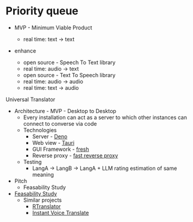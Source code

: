 # Priority queue

* MVP - Minimum Viable Product
  * real time: text -> text

* enhance
  * open source - Speech To Text library
  * real time: audio -> text
  * open source - Text To Speech library
  * real time: audio -> audio
  * real time: text -> audio

Universal Translator

* Architecture - MVP - Desktop to Desktop
  * Every installation can act as a server to which other instances can connect to converse via code
  * Technologies
    * Server - [Deno](https://deno.com/)
    * Web view - [Tauri](https://tauri.app/)
    * GUI Framework - [fresh](https://github.com/denoland/fresh)
    * Reverse proxy - [fast reverse proxy](https://github.com/fatedier/frp)
  * Testing
    * LangA -> LangB -> LangA + LLM rating estimation of same meaning
* Pitch
  * Feasability Study
* [Feasability Study](https://github.com/freeman42x/blog/blob/master/Articles/Project%20Feasibility%20Study%20Method/Project%20Feasibility%20Study%20Method.md)
  * Similar projects
    * [RTranslator](https://github.com/niedev/RTranslator)
    * [Instant Voice Translate](https://play.google.com/store/apps/details?id=com.erudite.translator&hl=en&gl=US)